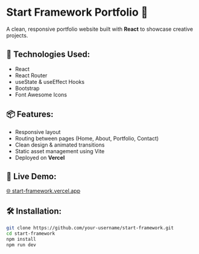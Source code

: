 # Start Framework Portfolio 🎨

A clean, responsive portfolio website built with **React** to showcase creative projects.

## 🔧 Technologies Used:
- React
- React Router
- useState & useEffect Hooks
- Bootstrap
- Font Awesome Icons

## 📦 Features:
- Responsive layout
- Routing between pages (Home, About, Portfolio, Contact)
- Clean design & animated transitions
- Static asset management using Vite
- Deployed on **Vercel**

## 🔗 Live Demo:
[🌐 start-framework.vercel.app](https://start-framework-beta-six.vercel.app/)



## 🛠️ Installation:
```bash
git clone https://github.com/your-username/start-framework.git
cd start-framework
npm install
npm run dev
